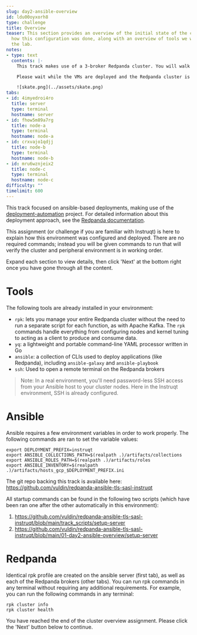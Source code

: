 ```yaml
---
slug: day2-ansible-overview
id: ldu00oyxorh8
type: challenge
title: Overview
teaser: This section provides an overview of the initial state of the cluster and
  how this configuration was done, along with an overview of tools we will use throughout
  the lab.
notes:
- type: text
  contents: |-
    This track makes use of a 3-broker Redpanda cluster. You will walk through the configuration for Ansible, Redpanda, networking, and the various tools to interact with this environment.

    Please wait while the VMs are deployed and the Redpanda cluster is started and configured.

    ![skate.png](../assets/skate.png)
tabs:
- id: 4imyedroi4ro
  title: server
  type: terminal
  hostname: server
- id: fhow5m89a7rg
  title: node-a
  type: terminal
  hostname: node-a
- id: crxvajo1qdjj
  title: node-b
  type: terminal
  hostname: node-b
- id: mru6wznjeix2
  title: node-c
  type: terminal
  hostname: node-c
difficulty: ""
timelimit: 600
---
```

This track focused on ansible-based deployments, making use of the [deployment-automation](https://github.com/redpanda-data/deployment-automation/) project. For detailed information about this deployment approach, see the [Redpanda documentation](https://docs.redpanda.com/current/deploy/deployment-option/self-hosted/manual/production/production-deployment-automation/).

This assignment (or challenge if you are familiar with Instruqt) is here to explain how this environment was configured and deployed. There are no required commands; instead you will be given commands to run that will verify the cluster and peripheral environment is in working order.

Expand each section to view details, then click 'Next' at the bottom right once you have gone through all the content.

Tools
===============

The following tools are already installed in your environment:
- `rpk`: lets you manage your entire Redpanda cluster without the need to run a separate script for each function, as with Apache Kafka. The `rpk` commands handle everything from configuring nodes and kernel tuning to acting as a client to produce and consume data.
- `yq`: a lightweight and portable command-line YAML processor written in Go
- `ansible`: a collection of CLIs used to deploy applications (like Redpanda), including `ansible-galaxy` and `ansible-playbook`
- `ssh`: Used to open a remote terminal on the Redpanda brokers

> Note: In a real environment, you'll need password-less SSH access from your Ansible host to your cluster nodes. Here in the Instruqt environment, SSH is already configured.

Ansible
===============

Ansible requires a few environment variables in order to work properly. The following commands are ran to set the variable values:

```bash,nocopy
export DEPLOYMENT_PREFIX=instruqt
export ANSIBLE_COLLECTIONS_PATH=$(realpath .)/artifacts/collections
export ANSIBLE_ROLES_PATH=$(realpath .)/artifacts/roles
export ANSIBLE_INVENTORY=$(realpath .)/artifacts/hosts_gcp_$DEPLOYMENT_PREFIX.ini
```

The git repo backing this track is available here: https://github.com/vuldin/redpanda-ansible-tls-sasl-instruqt

All startup commands can be found in the following two scripts (which have been ran one after the other automatically in this environment):
1. https://github.com/vuldin/redpanda-ansible-tls-sasl-instruqt/blob/main/track_scripts/setup-server
2. https://github.com/vuldin/redpanda-ansible-tls-sasl-instruqt/blob/main/01-day2-ansible-overview/setup-server

Redpanda
===============

Identical rpk profile are created on the ansible server (first tab), as well as each of the Redpanda brokers (other tabs). You can run rpk commands in any terminal without requiring any additional requirements. For example, you can run the following commands in any terminal:

```bash,run
rpk cluster info
rpk cluster health
```

You have reached the end of the cluster overview assignment. Please click the 'Next' button below to continue.
